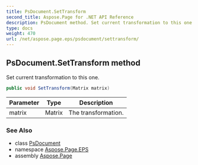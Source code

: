 ```yaml
---
title: PsDocument.SetTransform
second_title: Aspose.Page for .NET API Reference
description: PsDocument method. Set current transformation to this one
type: docs
weight: 470
url: /net/aspose.page.eps/psdocument/settransform/
---
```

## PsDocument.SetTransform method

Set current transformation to this one.

```csharp
public void SetTransform(Matrix matrix)
```

| Parameter | Type | Description |
| --- | --- | --- |
| matrix | Matrix | The transformation. |

### See Also

* class [PsDocument](../)
* namespace [Aspose.Page.EPS](../../psdocument/)
* assembly [Aspose.Page](../../../)


